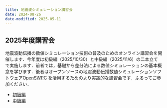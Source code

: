 ```yaml
---
title: 地震波シミュレーション講習会
date: 2024-08-26
date-modified: 2025-05-11
---
```


## 2025年度講習会

地震波動伝播の数値シミュレーション技術の普及のためのオンライン講習会を開催します．今年度は初級編（2025/10/30）と中級編（2025/11/6）の二本立てで実施します．前者では，基礎から差分法による数値シミュレーションの基本概念を学びます．後者はオープンソースの地震波動伝播数値シミュレーションソフトウェア[OpenSWPC](https://openswpc.github.io) を活用するためのより実践的な講習会です．ふるってご参加ください．

- [初級編](./2025年度講習会/fdm25-elementary.md)
- [中級編](./2025年度講習会/fdm25-intermediate.md)
